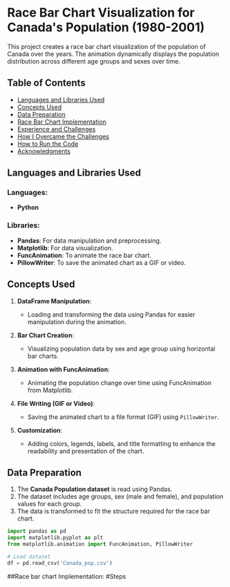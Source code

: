 # Race Bar Chart Visualization for Canada's Population (1980-2001)

This project creates a race bar chart visualization of the population of Canada over the years. The animation dynamically displays the population distribution across different age groups and sexes over time.

## Table of Contents

- [Languages and Libraries Used](#languages-and-libraries-used)
- [Concepts Used](#concepts-used)
- [Data Preparation](#data-preparation)
- [Race Bar Chart Implementation](#race-bar-chart-implementation)
- [Experience and Challenges](#experience-and-challenges)
- [How I Overcame the Challenges](#how-i-overcame-the-challenges)
- [How to Run the Code](#how-to-run-the-code)
- [Acknowledgments](#acknowledgments)

## Languages and Libraries Used

### Languages:
- **Python**

### Libraries:
- **Pandas**: For data manipulation and preprocessing.
- **Matplotlib**: For data visualization.
- **FuncAnimation**: To animate the race bar chart.
- **PillowWriter**: To save the animated chart as a GIF or video.

## Concepts Used

1. **DataFrame Manipulation**: 
   - Loading and transforming the data using Pandas for easier manipulation during the animation.
   
2. **Bar Chart Creation**:
   - Visualizing population data by sex and age group using horizontal bar charts.

3. **Animation with FuncAnimation**:
   - Animating the population change over time using FuncAnimation from Matplotlib.

4. **File Writing (GIF or Video)**:
   - Saving the animated chart to a file format (GIF) using `PillowWriter`.

5. **Customization**:
   - Adding colors, legends, labels, and title formatting to enhance the readability and presentation of the chart.

## Data Preparation

1. The **Canada Population dataset** is read using Pandas.
2. The dataset includes age groups, sex (male and female), and population values for each group.
3. The data is transformed to fit the structure required for the race bar chart.

```python
import pandas as pd
import matplotlib.pyplot as plt
from matplotlib.animation import FuncAnimation, PillowWriter

# Load dataset
df = pd.read_csv('Canada_pop.csv')
```
##Race bar chart Implementation:
#Steps
